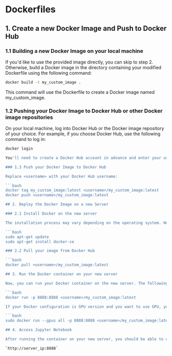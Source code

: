 # Dockerfiles

## 1. Create a new Docker Image and Push to Docker Hub

### 1.1 Building a new Docker Image on your local machine

If you'd like to use the provided image directly, you can skip to step 2. Otherwise, build a Docker image in the directory containing your modified Dockerfile using the following command:

```bash
docker build -t my_custom_image .
```

This command will use the Dockerfile to create a Docker image named my_custom_image.

### 1.2 Pushing your Docker Image to Docker Hub or other Docker image repositories

On your local machine, log into Docker Hub or the Docker image repository of your choice. For example, if you choose Docker Hub, use the following command to log in:

```bash
docker login

You'll need to create a Docker Hub account in advance and enter your username and password.

### 1.3 Push your Docker Image to Docker Hub

Replace <username> with your Docker Hub username:

```bash
docker tag my_custom_image:latest <username>/my_custom_image:latest
docker push <username>/my_custom_image:latest

## 2. Deploy the Docker Image on a new Server

### 2.1 Install Docker on the new server

The installation process may vary depending on the operating system. Here are the basic commands to install Docker on Ubuntu:

```bash
sudo apt-get update
sudo apt-get install docker-ce

### 2.2 Pull your image from Docker Hub

```bash
docker pull <username>/my_custom_image:latest

## 3. Run the Docker container on your new server

Now, you can run your Docker container on the new server. The following command will run your container and map port 8888 of the server to port 8888 of the container:

```bash
docker run -p 8888:8888 <username>/my_custom_image:latest

If your Docker configuration is GPU version and you want to use GPU, you need to run the following command:

```bash
sudo docker run --gpus all -p 8888:8888 <username>/my_custom_image:latest

## 4. Access Jupyter Notebook

After running the container on your new server, you should be able to use Jupyter Notebook by accessing port 8888 on your server. If your server's IP address is 'server_ip', you can enter the following address into your web browser:

`http://server_ip:8888`








